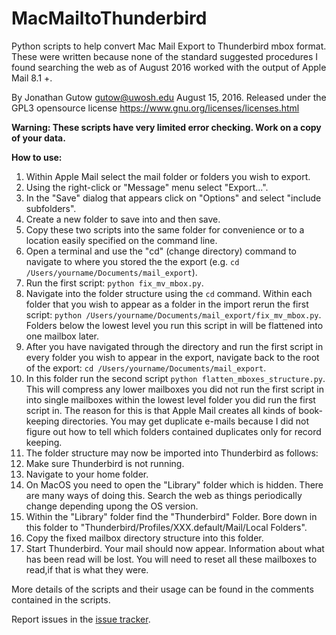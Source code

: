 # MacMailtoThunderbird
Python scripts to help convert Mac Mail Export to Thunderbird mbox format. These were written because none of the standard suggested procedures I found searching the web as of August 2016 worked with the output of Apple Mail 8.1 +.

By Jonathan Gutow <gutow@uwosh.edu> August 15, 2016.
Released under the GPL3 opensource license 
https://www.gnu.org/licenses/licenses.html

**Warning: These scripts have very limited error checking. Work on a copy of your data.**

**How to use:**

1. Within Apple Mail select the mail folder or folders you wish to export.
2. Using the right-click or "Message" menu select "Export...".
3. In the "Save" dialog that appears click on "Options" and select "include subfolders".
4. Create a new folder to save into and then save.
5. Copy these two scripts into the same folder for convenience or to a location easily specified on the command line.
6. Open a terminal and use the "cd"  (change directory) command to navigate to where you stored the the export (e.g. `cd /Users/yourname/Documents/mail_export`).
7. Run the first script: `python fix_mv_mbox.py`.
8. Navigate into the folder structure using the `cd` command. Within each folder that you wish to appear as a folder in the import rerun the first script: `python /Users/yourname/Documents/mail_export/fix_mv_mbox.py`. Folders below the lowest level you run this script in will be flattened into one mailbox later.
9. After you have navigated through the directory and run the first script in every folder you wish to appear in the export, navigate back to the root of the export: `cd /Users/yourname/Documents/mail_export`.
10. In this folder run the second script `python flatten_mboxes_structure.py`.  This will compress any lower mailboxes you did not run the first script in into single mailboxes within the lowest level folder you did run the first script in.  The reason for this is that Apple Mail creates all kinds of book-keeping directories.  You may get duplicate e-mails because I did not figure out how to tell which folders contained duplicates only for record keeping.
11. The folder structure may now be imported into Thunderbird as follows:
 1. Make sure Thunderbird is not running.
 2. Navigate to your home folder.
 3. On MacOS you need to open the "Library" folder which is hidden.  There are many ways of doing this.  Search the web as things periodically change depending upong the OS version.
 4. Within the "Library" folder find the "Thunderbird" Folder.  Bore down in this folder to "Thunderbird/Profiles/XXX.default/Mail/Local Folders".
 5. Copy the fixed mailbox directory structure into this folder.
 6. Start Thunderbird.  Your mail should now appear.  Information about what has been read will be lost.  You will need to reset all these mailboxes to read,if that is what they were.

More details of the scripts and their usage can be found in the comments contained in the scripts.

Report issues in the [issue tracker](https://github.com/gutow/MacMailtoThunderbird/issues).
